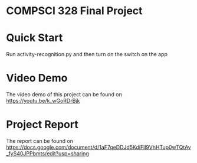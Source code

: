 # COMPSCI 328 Final Project

# Quick Start

Run activity-recognition.py and then turn on the switch on the app

# Video Demo

The video demo of this project can be found on https://youtu.be/k_wGoRDrBjk

# Project Report

The report can be found on https://docs.google.com/document/d/1aF7qeDDJd5KdiFll9VhHTup0wTQtAv_fyS40JPPbmts/edit?usp=sharing
